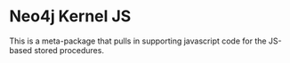 # Neo4j Kernel JS

This is a meta-package that pulls in supporting javascript code for the JS-based stored procedures.